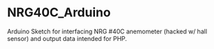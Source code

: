 NRG40C_Arduino
==============

Arduino Sketch for interfacing NRG #40C anemometer (hacked w/ hall sensor) and output data intended for PHP.
